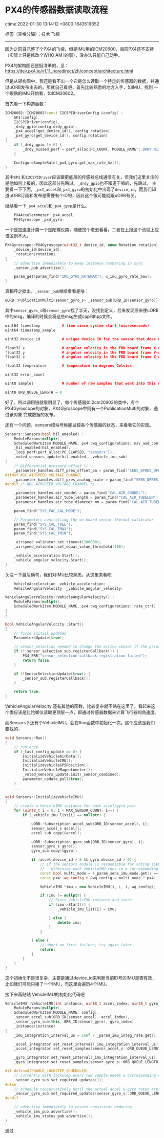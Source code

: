 # PX4的传感器数据读取流程
ctime:2022-01-30 13:14:12 +0800|1643519652

标签（空格分隔）：技术  飞控

---

因为之前自己整了个PX4的飞控，但是IMU用的ICM20600，目前PX4还不支持（实际上只是修改个WHO AM I的事），没办法只能自己动手。

PX4的架构图还是挺清晰的，见：https://dev.px4.io/v1.11_noredirect/zh/concept/architecture.html

但是从架构图中，我还是看不出一个它是怎么读取一个特定的传感器的数据，并通过uORB发布出去的。那就自己看吧，首先比较熟悉的地方入手，如IMU，找到
一个眼熟的IMU开始看，如ICM20602。

首先看一下构造函数：
```cpp
ICM20602::ICM20602(const I2CSPIDriverConfig &config) :
	SPI(config),
	I2CSPIDriver(config),
	_drdy_gpio(config.drdy_gpio),
	_px4_accel(get_device_id(), config.rotation),
	_px4_gyro(get_device_id(), config.rotation)
{
	if (_drdy_gpio != 0) {
		_drdy_missed_perf = perf_alloc(PC_COUNT, MODULE_NAME": DRDY missed");
	}

	ConfigureSampleRate(_px4_gyro.get_max_rate_hz());
}
```

其中`SPI` 和`I2CSPIDriver`应该跟更底层的传感器总线通信有关，但我们这里关注的是他如何上报的，因此这部分先略过。`_drdy_gpio`也不知道干嘛的，先跳过。
主要看一下下面，`_px4_accel`和`_px4_gyro`的初始化中出现了`device_id`，而我们知道uORB订阅和发布是需要有个ID的，因此这个很可能就跟uORB有关。

继续看一下`_px4_accel`和`_px4_gyrp`是什么。

```cpp
	PX4Accelerometer _px4_accel;
	PX4Gyroscope _px4_gyro;
```

一个是加速度计类一个是陀螺仪类，随便找个进去看看，二者在上报这个流程上应该区别不大。

```cpp
PX4Gyroscope::PX4Gyroscope(uint32_t device_id, enum Rotation rotation) :
	_device_id{device_id},
	_rotation{rotation}
{
	// advertise immediately to keep instance numbering in sync
	_sensor_pub.advertise();

	param_get(param_find("IMU_GYRO_RATEMAX"), &_imu_gyro_rate_max);
}
```

真相呼之欲出，`_sensor_pub`继续看看是啥：

```cpp
uORB::PublicationMulti<sensor_gyro_s> _sensor_pub{ORB_ID(sensor_gyro)};
```
其中`sensor_gyro_s`和`sensor_gyro`找了半天，没找到定义，后来发现原来使uORB中的msg，编译的时候会将这些msg生成cpp和hpp文件。

```cpp
uint64 timestamp          # time since system start (microseconds)
uint64 timestamp_sample

uint32 device_id          # unique device ID for the sensor that does not change between power cycles

float32 x                 # angular velocity in the FRD board frame X-axis in rad/s
float32 y                 # angular velocity in the FRD board frame Y-axis in rad/s
float32 z                 # angular velocity in the FRD board frame Z-axis in rad/s

float32 temperature       # temperature in degrees Celsius

uint32 error_count

uint8 samples             # number of raw samples that went into this message

uint8 ORB_QUEUE_LENGTH = 8
```

好了，所以调用链就很明显了，每个传感器如i2cm20602的类中，有个PX4Gyroscope的对象，PX4Gyroscope中则有一个PublicationMulti的对象，通过该对象
完成数据的发布。

还有一个问题，sensors模块号称能监控各个传感器的状态，来看看它的实现。

```cpp
Sensors::Sensors(bool hil_enabled) :
	ModuleParams(nullptr),
	ScheduledWorkItem(MODULE_NAME, px4::wq_configurations::nav_and_controllers),
	_hil_enabled(hil_enabled),
	_loop_perf(perf_alloc(PC_ELAPSED, "sensors")),
	_voted_sensors_update(hil_enabled, _vehicle_imu_sub)
{
	/* Differential pressure offset */
	_parameter_handles.diff_pres_offset_pa = param_find("SENS_DPRES_OFF");
#ifdef ADC_AIRSPEED_VOLTAGE_CHANNEL
	_parameter_handles.diff_pres_analog_scale = param_find("SENS_DPRES_ANSC");
#endif /* ADC_AIRSPEED_VOLTAGE_CHANNEL */

	_parameter_handles.air_cmodel = param_find("CAL_AIR_CMODEL");
	_parameter_handles.air_tube_length = param_find("CAL_AIR_TUBELEN");
	_parameter_handles.air_tube_diameter_mm = param_find("CAL_AIR_TUBED_MM");

	param_find("SYS_FAC_CAL_MODE");

	// Parameters controlling the on-board sensor thermal calibrator
	param_find("SYS_CAL_TDEL");
	param_find("SYS_CAL_TMAX");
	param_find("SYS_CAL_TMIN");

	_airspeed_validator.set_timeout(300000);
	_airspeed_validator.set_equal_value_threshold(100);

	_vehicle_acceleration.Start();
	_vehicle_angular_velocity.Start();
}
```

关注一下最后俩句，我们对IMU比较熟悉，从这里来看吧

```cpp
	VehicleAcceleration	_vehicle_acceleration;
	VehicleAngularVelocity	_vehicle_angular_velocity;
```

```cpp
VehicleAngularVelocity::VehicleAngularVelocity() :
	ModuleParams(nullptr),
	ScheduledWorkItem(MODULE_NAME, px4::wq_configurations::rate_ctrl)
{
}
```

```cpp
bool VehicleAngularVelocity::Start()
{
	// force initial updates
	ParametersUpdate(true);

	// sensor_selection needed to change the active sensor if the primary stops updating
	if (!_sensor_selection_sub.registerCallback()) {
		PX4_ERR("sensor_selection callback registration failed");
		return false;
	}

	if (!SensorSelectionUpdate(true)) {
		_sensor_sub.registerCallback();
	}

	return true;
}
```

VehicleAngularVelocity 还有其他的函数，比较复杂就不贴在这里了，看起来这个类应该是比陀螺仪读取更顶层一点，即通过传感器数据来计算飞行器的角速度。

而Sensors下还有个VehicleIMU，会在Run函数中初始化一次。这个应该是我们要找的，

```cpp
void Sensors::Run()
{
	// run once
	if (_last_config_update == 0) {
		InitializeVehicleAirData();
		InitializeVehicleIMU();
		InitializeVehicleGPSPosition();
		InitializeVehicleMagnetometer();
		_voted_sensors_update.init(_sensor_combined);
		parameter_update_poll(true);
	}
    ...
```

```cpp
void Sensors::InitializeVehicleIMU()
{
	// create a VehicleIMU instance for each accel/gyro pair
	for (uint8_t i = 0; i < MAX_SENSOR_COUNT; i++) {
		if (_vehicle_imu_list[i] == nullptr) {

			uORB::Subscription accel_sub{ORB_ID(sensor_accel), i};
			sensor_accel_s accel{};
			accel_sub.copy(&accel);

			uORB::Subscription gyro_sub{ORB_ID(sensor_gyro), i};
			sensor_gyro_s gyro{};
			gyro_sub.copy(&gyro);

			if (accel.device_id > 0 && gyro.device_id > 0) {
				// if the sensors module is responsible for voting (SENS_IMU_MODE 1) then run every VehicleIMU in the same WQ
				//   otherwise each VehicleIMU runs in a corresponding INSx WQ
				const bool multi_mode = (_param_sens_imu_mode.get() == 0);
				const px4::wq_config_t &wq_config = multi_mode ? px4::ins_instance_to_wq(i) : px4::wq_configurations::INS0;

				VehicleIMU *imu = new VehicleIMU(i, i, i, wq_config);

				if (imu != nullptr) {
					// Start VehicleIMU instance and store
					if (imu->Start()) {
						_vehicle_imu_list[i] = imu;

					} else {
						delete imu;
					}
				}

			} else {
				// abort on first failure, try again later
				return;
			}
		}
	}
}
```

这个初始化不是很复杂，主要是通过device_id来判断当前ID号的IMU是否有效，比如我们可能只接了一个IMU，而这里会遍历4个IMU。


接下来再贴贴 VehicleIMU的初始化代码吧

```cpp
VehicleIMU::VehicleIMU(int instance, uint8_t accel_index, uint8_t gyro_index, const px4::wq_config_t &config) :
	ModuleParams(nullptr),
	ScheduledWorkItem(MODULE_NAME, config),
	_sensor_accel_sub(ORB_ID(sensor_accel), accel_index),
	_sensor_gyro_sub(this, ORB_ID(sensor_gyro), gyro_index),
	_instance(instance)
{
	_imu_integration_interval_us = 1e6f / _param_imu_integ_rate.get();

	_accel_integrator.set_reset_interval(_imu_integration_interval_us);
	_accel_integrator.set_reset_samples(sensor_accel_s::ORB_QUEUE_LENGTH);

	_gyro_integrator.set_reset_interval(_imu_integration_interval_us);
	_gyro_integrator.set_reset_samples(sensor_gyro_s::ORB_QUEUE_LENGTH);

#if defined(ENABLE_LOCKSTEP_SCHEDULER)
	// currently with lockstep every raw sample needs a corresponding vehicle_imu publication
	_sensor_gyro_sub.set_required_updates(1);
#else
	// schedule conservatively until the actual accel & gyro rates are known
	_sensor_gyro_sub.set_required_updates(sensor_gyro_s::ORB_QUEUE_LENGTH / 2);
#endif

	// advertise immediately to ensure consistent ordering
	_vehicle_imu_pub.advertise();
	_vehicle_imu_status_pub.advertise();
}
```

通过